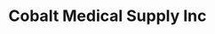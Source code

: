 ---
title: "Cobalt Medical Supply Inc"
url: /wayne/cobalt-medical-supply-inc/
shop: medical supply
---